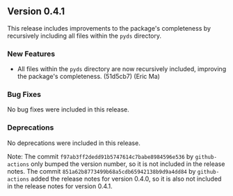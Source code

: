 ## Version 0.4.1

This release includes improvements to the package's completeness by recursively including all files within the `pyds` directory.

### New Features

- All files within the `pyds` directory are now recursively included, improving the package's completeness. (51d5cb7) (Eric Ma)

### Bug Fixes

No bug fixes were included in this release.

### Deprecations

No deprecations were included in this release.

Note: The commit `f97ab3ff2dedd91b5747614c7babe8984596e536` by `github-actions` only bumped the version number, so it is not included in the release notes. The commit `851a62b8773499b68a5cdb65942138b9d9a4dd84` by `github-actions` added the release notes for version 0.4.0, so it is also not included in the release notes for version 0.4.1.
